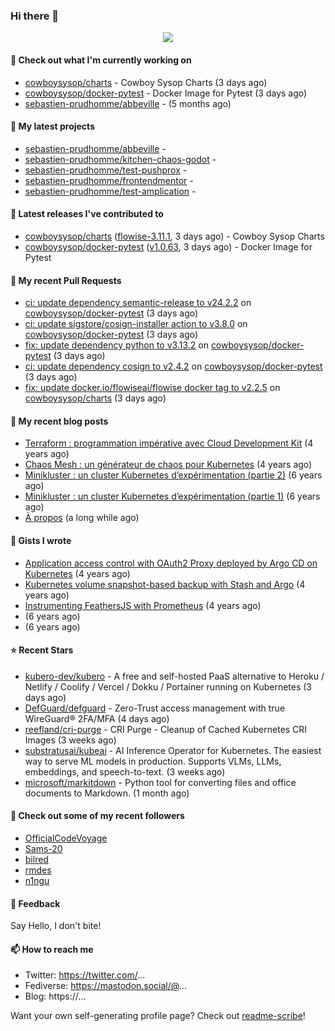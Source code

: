 ### Hi there 👋

<p align="center"><img src="https://github-readme-stats.vercel.app/api?username=sebastien-prudhomme&show_icons=true&locale=en"/></p>

#### 👷 Check out what I'm currently working on

- [cowboysysop/charts](https://github.com/cowboysysop/charts) - Cowboy Sysop Charts (3 days ago)
- [cowboysysop/docker-pytest](https://github.com/cowboysysop/docker-pytest) - Docker Image for Pytest (3 days ago)
- [sebastien-prudhomme/abbeville](https://github.com/sebastien-prudhomme/abbeville) -  (5 months ago)

#### 🌱 My latest projects

- [sebastien-prudhomme/abbeville](https://github.com/sebastien-prudhomme/abbeville) - 
- [sebastien-prudhomme/kitchen-chaos-godot](https://github.com/sebastien-prudhomme/kitchen-chaos-godot) - 
- [sebastien-prudhomme/test-pushprox](https://github.com/sebastien-prudhomme/test-pushprox) - 
- [sebastien-prudhomme/frontendmentor](https://github.com/sebastien-prudhomme/frontendmentor) - 
- [sebastien-prudhomme/test-amplication](https://github.com/sebastien-prudhomme/test-amplication) - 

#### 🔭 Latest releases I've contributed to

- [cowboysysop/charts](https://github.com/cowboysysop/charts) ([flowise-3.11.1](https://github.com/cowboysysop/charts/releases/tag/flowise-3.11.1), 3 days ago) - Cowboy Sysop Charts
- [cowboysysop/docker-pytest](https://github.com/cowboysysop/docker-pytest) ([v1.0.63](https://github.com/cowboysysop/docker-pytest/releases/tag/v1.0.63), 3 days ago) - Docker Image for Pytest

#### 🔨 My recent Pull Requests

- [ci: update dependency semantic-release to v24.2.2](https://github.com/cowboysysop/docker-pytest/pull/462) on [cowboysysop/docker-pytest](https://github.com/cowboysysop/docker-pytest) (3 days ago)
- [ci: update sigstore/cosign-installer action to v3.8.0](https://github.com/cowboysysop/docker-pytest/pull/461) on [cowboysysop/docker-pytest](https://github.com/cowboysysop/docker-pytest) (3 days ago)
- [fix: update dependency python to v3.13.2](https://github.com/cowboysysop/docker-pytest/pull/460) on [cowboysysop/docker-pytest](https://github.com/cowboysysop/docker-pytest) (3 days ago)
- [ci: update dependency cosign to v2.4.2](https://github.com/cowboysysop/docker-pytest/pull/459) on [cowboysysop/docker-pytest](https://github.com/cowboysysop/docker-pytest) (3 days ago)
- [fix: update docker.io/flowiseai/flowise docker tag to v2.2.5](https://github.com/cowboysysop/charts/pull/830) on [cowboysysop/charts](https://github.com/cowboysysop/charts) (3 days ago)

#### 📜 My recent blog posts

- [Terraform : programmation impérative avec Cloud Development Kit](https://www.cowboysysop.com/post/terraform-programmation-imperative-avec-cloud-development-kit/) (4 years ago)
- [Chaos Mesh : un générateur de chaos pour Kubernetes](https://www.cowboysysop.com/post/chaos-mesh-un-generateur-de-chaos-pour-kubernetes/) (4 years ago)
- [Minikluster : un cluster Kubernetes d’expérimentation (partie 2)](https://www.cowboysysop.com/post/minikluster-un-cluster-kubernetes-d-experimentation-partie-2/) (6 years ago)
- [Minikluster : un cluster Kubernetes d’expérimentation (partie 1)](https://www.cowboysysop.com/post/minikluster-un-cluster-kubernetes-d-experimentation-partie-1/) (6 years ago)
- [À propos](https://www.cowboysysop.com/page/a-propos/) (a long while ago)

#### 📓 Gists I wrote

- [Application access control with OAuth2 Proxy deployed by Argo CD on Kubernetes](https://gist.github.com/c90af146c465305087d5f5a55990ca71) (4 years ago)
- [Kubernetes volume snapshot-based backup with Stash and Argo](https://gist.github.com/c53e870dc6b4987fefa4c36ea9f1187c) (4 years ago)
- [Instrumenting FeathersJS with Prometheus](https://gist.github.com/93ab307c8c03a9c5fdb1ff728f413855) (4 years ago)
- [](https://gist.github.com/9827398f4f792569e56351ac56e80b80) (6 years ago)
- [](https://gist.github.com/064f0ea019c9ff37b71ebc023c0a0c6b) (6 years ago)

#### ⭐ Recent Stars

- [kubero-dev/kubero](https://github.com/kubero-dev/kubero) - A free and self-hosted PaaS alternative to Heroku / Netlify / Coolify / Vercel / Dokku / Portainer running on Kubernetes (3 days ago)
- [DefGuard/defguard](https://github.com/DefGuard/defguard) - Zero-Trust access management with true WireGuard® 2FA/MFA (4 days ago)
- [reefland/cri-purge](https://github.com/reefland/cri-purge) - CRI Purge - Cleanup of Cached Kubernetes CRI Images (3 weeks ago)
- [substratusai/kubeai](https://github.com/substratusai/kubeai) - AI Inference Operator for Kubernetes. The easiest way to serve ML models in production. Supports VLMs, LLMs, embeddings, and speech-to-text. (3 weeks ago)
- [microsoft/markitdown](https://github.com/microsoft/markitdown) - Python tool for converting files and office documents to Markdown. (1 month ago)

#### 👯 Check out some of my recent followers

- [OfficialCodeVoyage](https://github.com/OfficialCodeVoyage)
- [Sams-20](https://github.com/Sams-20)
- [bilred](https://github.com/bilred)
- [rmdes](https://github.com/rmdes)
- [n1ngu](https://github.com/n1ngu)

#### 💬 Feedback

Say Hello, I don't bite!

#### 📫 How to reach me

- Twitter: https://twitter.com/...
- Fediverse: https://mastodon.social/@...
- Blog: https://...

Want your own self-generating profile page? Check out [readme-scribe](https://github.com/muesli/readme-scribe)!
